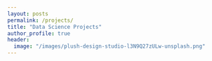 ```yaml
---
layout: posts
permalink: /projects/
title: "Data Science Projects"
author_profile: true
header:
  image: "/images/plush-design-studio-l3N9Q27zULw-unsplash.png"
---
```




